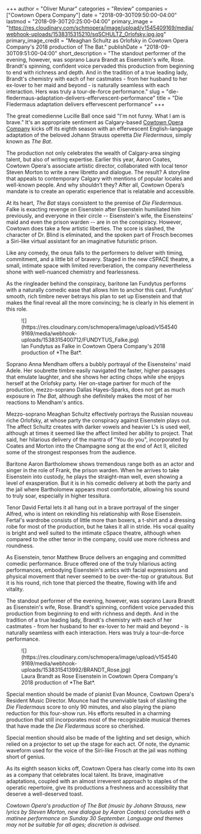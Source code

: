 +++
author = "Oliver Munar"
categories = "Review"
companies = ["Cowtown Opera Company"]
date = "2018-09-30T09:50:00-04:00"
lastmod = "2018-09-30T20:25:00-04:00"
primary_image = "https://res.cloudinary.com/schmopera/image/upload/v1545409169/media/webhook-uploads/1538315315210/sqSCHULTZ_Orlofsky.jpg.jpg"
primary_image_credit = "Meaghan Schultz as Orlofsky in Cowtown Opera Company's 2018 production of The Bat."
publishDate = "2018-09-30T09:51:00-04:00"
short_description = "The standout performer of the evening, however, was soprano Laura Brandt as Eisenstein&#039;s wife, Rose. Brandt&#039;s spinning, confident voice pervaded this production from beginning to end with richness and depth. And in the tradition of a true leading lady, Brandt&#039;s chemistry with each of her castmates - from her husband to her ex-lover to her maid and beyond - is naturally seamless with each interaction. Hers was truly a tour-de-force performance."
slug = "die-fledermaus-adaptation-delivers-effervescent-performance"
title = "Die Fledermaus adaptation delivers effervescent performance"
+++

The great comedienne Lucille Ball once said "I'm not funny. What I am is brave." It's an appropriate sentiment as Calgary-based [Cowtown Opera Company](/scene/companies/cowtown-opera-company/) kicks off its eighth season with an effervescent English-language adaptation of the beloved Johann Strauss operetta *Die Fledermaus*, simply known as *The Bat*.

The production not only celebrates the wealth of Calgary-area singing talent, but also of writing expertise. Earlier this year, Aaron Coates, Cowtown Opera's associate artistic director, collaborated with local tenor Steven Morton to write a new libretto and dialogue. The result? A storyline that appeals to contemporary Calgary with mentions of popular locales and well-known people. And why shouldn’t they? After all, Cowtown Opera’s mandate is to create an operatic experience that is relatable and accessible.

At its heart, *The Bat* stays consistent to the premise of *Die Fledermaus*. Falke is exacting revenge on Eisenstein after Eisenstein humiliated him previously, and everyone in their circle -- Eisenstein's wife, the Eisensteins' maid and even the prison warden -- are in on the conspiracy. However, Cowtown does take a few artistic liberties. The score is slashed, the character of Dr. Blind is eliminated, and the spoken part of Frosch becomes a Siri-like virtual assistant for an imaginative futuristic prison.

Like any comedy, the onus falls to the performers to deliver with timing, commitment, and a little bit of bravery. Staged in the new cSPACE theatre, a small, intimate space with limited reverberation, the company nevertheless shone with well-nuanced chemistry and fearlessness. 

As the ringleader behind the conspiracy, baritone Ian Fundytus performs with a naturally comedic ease that allows him to anchor this cast. Fundytus' smooth, rich timbre never betrays his plan to set up Eisenstein and that makes the final reveal all the more convincing; he is clearly in his element in this role.

<figure data-type="image">
![](https://res.cloudinary.com/schmopera/image/upload/v1545409169/media/webhook-uploads/1538315400712/FUNDYTUS_Falke.jpg)
<figcaption>Ian Fundytus as Falke in Cowtown Opera Company's 2018 production of *The Bat*.</figcaption>
</figure>

Soprano Anna Mendham offers a bubbly portrayal of the Eisensteins' maid Adele. Her soubrette timbre easily navigated the faster, higher passages that emulate laughter, and she shows her acting chops while she enjoys herself at the Orlofsky party. Her on-stage partner for much of the production, mezzo-soprano Dallas Hayes-Sparks, does not get as much exposure in *The Bat*, although she definitely makes the most of her reactions to Mendham's antics.

Mezzo-soprano Meaghan Schultz effectively portrays the Russian nouveau riche Orlofsky, at whose party the conspiracy against Eisenstein plays out. The affect Schultz creates with darker vowels and heavier L's is used well, although at times it seemed like the affect limited her ability to project. That said, her hilarious delivery of the mantra of "You do you", incorporated by Coates and Morton into the Champagne song at the end of Act II, elicited some of the strongest responses from the audience.

Baritone Aaron Bartholomew shows tremendous range both as an actor and singer in the role of Frank, the prison warden. When he arrives to take Eisenstein into custody, he plays the straight-man well, even showing a level of exasperation. But it is in his comedic delivery at both the party and the jail where Bartholomew appears most comfortable, allowing his sound to truly soar, especially in higher tessitura.

Tenor David Fertal lets it all hang out in a brave portrayal of the singer Alfred, who is intent on rekindling his relationship with Rose Eisenstein. Fertal's wardrobe consists of little more than boxers, a t-shirt and a dressing robe for most of the production, but he takes it all in stride. His vocal quality is bright and well suited to the intimate cSpace theatre, although when compared to the other tenor in the company, could use more richness and roundness.

As Eisenstein, tenor Matthew Bruce delivers an engaging and committed comedic performance. Bruce offered one of the truly hilarious acting performances, embodying Eisenstein's antics with facial expressions and physical movement that never seemed to be over-the-top or gratuitous. But it is his round, rich tone that pierced the theatre, flowing with life and vitality. 

The standout performer of the evening, however, was soprano Laura Brandt as Eisenstein's wife, Rose. Brandt's spinning, confident voice pervaded this production from beginning to end with richness and depth. And in the tradition of a true leading lady, Brandt's chemistry with each of her castmates - from her husband to her ex-lover to her maid and beyond - is naturally seamless with each interaction. Hers was truly a tour-de-force performance.

<figure data-type="image">
![](https://res.cloudinary.com/schmopera/image/upload/v1545409169/media/webhook-uploads/1538315413992/BRANDT_Rose.jpg)
<figcaption>Laura Brandt as Rose Eisenstein in Cowtown Opera Company's 2018 production of *The Bat*.</figcaption>
</figure>

Special mention should be made of pianist Evan Mounce, Cowtown Opera's Resident Music Director. Mounce had the unenviable task of slashing the *Die Fledermaus* score to only 90 minutes, and also playing the piano reduction for this four-show run. His efforts resulted in a charming production that still incorporates most of the recognizable musical themes that have made the *Die Fledermaus* score so cherished.

Special mention should also be made of the lighting and set design, which relied on a projector to set up the stage for each act. Of note, the dynamic waveform used for the voice of the Siri-like Frosch at the jail was nothing short of genius.

As its eighth season kicks off, Cowtown Opera has clearly come into its own as a company that celebrates local talent. Its brave, imaginative adaptations, coupled with an almost irreverent approach to staples of the operatic repertoire, give its productions a freshness and accessibility that deserve a well-deserved toast.

*Cowtown Opera's production of The Bat (music by Johann Strauss, new lyrics by Steven Morton, new dialogue by Aaron Coates) concludes with a matinee performance on Sunday 30 September. Language and themes may not be suitable for all ages; discretion is advised.*
